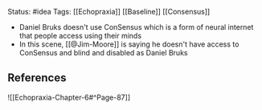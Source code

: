 Status: #idea
Tags: [[Echopraxia]] [[Baseline]] [[Consensus]]

* Daniel Bruks doesn't use ConSensus which is a form of neural internet that people access using their minds
* In this scene, [[@Jim-Moore]] is saying he doesn't have access to ConSensus and blind and disabled as Daniel Bruks

## References

![[Echopraxia-Chapter-6#^Page-87]]